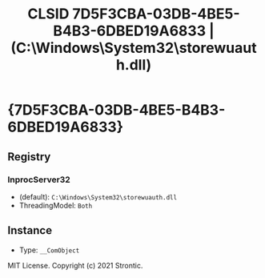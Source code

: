 ﻿---
title: "CLSID 7D5F3CBA-03DB-4BE5-B4B3-6DBED19A6833 | (C:\\Windows\\System32\\storewuauth.dll)"
excerpt: What is COM-Object CLSID 7D5F3CBA-03DB-4BE5-B4B3-6DBED19A6833?
---

# {7D5F3CBA-03DB-4BE5-B4B3-6DBED19A6833}


## Registry


### InprocServer32

* (default): `C:\Windows\System32\storewuauth.dll`
* ThreadingModel: `Both`

## Instance

* Type: `__ComObject`

MIT License. Copyright (c) 2021 Strontic.


